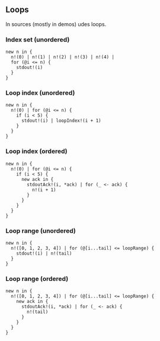 ## Loops

In sources (mostly in demos) udes loops.

### Index set (unordered)
```
new n in {
  n!(0) | n!(1) | n!(2) | n!(3) | n!(4) | 
  for (@i <= n) {
    stdout!(i)
  }
}
```

### Loop index (unordered)
```
new n in {
  n!(0) | for (@i <= n) {
    if (i < 5) {
      stdout!(i) | loopIndex!(i + 1)
    }
  }
}
```

### Loop index (ordered)
```
new n in {
  n!(0) | for (@i <= n) {
    if (i < 5) {
      new ack in {
        stdoutAck!(i, *ack) | for (_ <- ack) {
          n!(i + 1)
        }
      }
    }
  }
}
```

### Loop range (unordered)
```
new n in {
  n!([0, 1, 2, 3, 4]) | for (@[i...tail] <= loopRange) { 
    stdout!(i) | n!(tail)    
  }
}
```

### Loop range (ordered)
```
new n in {
  n!([0, 1, 2, 3, 4]) | for (@[i...tail] <= loopRange) { 
    new ack in {
      stdoutAck!(i, *ack) | for (_ <- ack) {
        n!(tail)
      }
    }
  }
}
```
